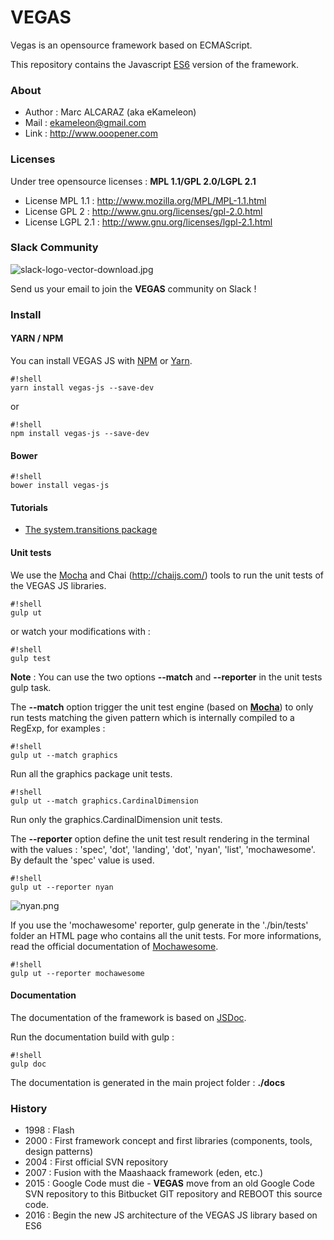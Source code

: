 # VEGAS #

Vegas is an opensource framework based on ECMAScript.

This repository contains the Javascript [ES6](http://es6-features.org/) version of the framework.

### About ###

 * Author : Marc ALCARAZ (aka eKameleon)
 * Mail : ekameleon@gmail.com
 * Link : http://www.ooopener.com

### Licenses ###

Under tree opensource licenses : **MPL 1.1/GPL 2.0/LGPL 2.1**

 * License MPL 1.1 : http://www.mozilla.org/MPL/MPL-1.1.html
 * License GPL 2 : http://www.gnu.org/licenses/gpl-2.0.html
 * License LGPL 2.1 : http://www.gnu.org/licenses/lgpl-2.1.html

### Slack Community ###

![slack-logo-vector-download.jpg](https://bitbucket.org/repo/AEbB9b/images/3509366499-slack-logo-vector-download.jpg)

Send us your email to join the **VEGAS** community on Slack !

### Install ###

#### YARN / NPM ####

You can install VEGAS JS with [NPM](https://www.npmjs.com/package/vegas-js) or [Yarn](https://yarnpkg.com/).

```
#!shell
yarn install vegas-js --save-dev
```

or

```
#!shell
npm install vegas-js --save-dev
```

#### Bower ####

```
#!shell
bower install vegas-js
```

#### Tutorials ####

* [The system.transitions package](https://bitbucket.org/ekameleon/vegas-js/wiki/system.transitions)

#### Unit tests ####

We use the [Mocha](https://mochajs.org) and Chai (http://chaijs.com/) tools to run the unit tests of the VEGAS JS libraries.

```
#!shell
gulp ut
```

or watch your modifications with :

```
#!shell
gulp test
```

**Note** : You can use the two options **--match** and **--reporter** in the unit tests gulp task.

The **--match** option trigger the unit test engine (based on **[Mocha](https://mochajs.org/)**) to only run tests matching the given pattern which is internally compiled to a RegExp, for examples : 

```
#!shell
gulp ut --match graphics
```
Run all the graphics package unit tests.

```
#!shell
gulp ut --match graphics.CardinalDimension
```
Run only the graphics.CardinalDimension unit tests.


The **--reporter** option define the unit test result rendering in the terminal with the values : 'spec', 'dot', 'landing', 'dot', 'nyan', 'list', 'mochawesome'. By default the 'spec' value is used. 

```
#!shell
gulp ut --reporter nyan
```
![nyan.png](https://bitbucket.org/repo/E9RjA6/images/3930502565-nyan.png)

If you use the 'mochawesome' reporter, gulp generate in the './bin/tests' folder an HTML page who contains all the unit tests. For more informations, read the official documentation of [Mochawesome](https://github.com/adamgruber/mochawesome).

```
#!shell
gulp ut --reporter mochawesome
```

#### Documentation ####

The documentation of the framework is based on [JSDoc](http://usejsdoc.org/). 

Run the documentation build with gulp :
```
#!shell
gulp doc
```

The documentation is generated in the main project folder : **./docs**

### History ###

 * 1998 : Flash
 * 2000 : First framework concept and first libraries (components, tools, design patterns)
 * 2004 : First official SVN repository
 * 2007 : Fusion with the Maashaack framework (eden, etc.)
 * 2015 : Google Code must die - **VEGAS** move from an old Google Code SVN repository to this Bitbucket GIT repository and REBOOT this source code.
 * 2016 : Begin the new JS architecture of the VEGAS JS library based on ES6